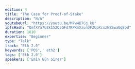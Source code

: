 ```yaml
---
edition: 4
title: "The Case for Proof-of-Stake"
description: "N/A"
youtubeUrl: "https://youtu.be/M7w4B7Cg_kU"
ipfsHash: "QmfXYa7UZk152Q5GFd7KPKmXzunDFZUpXcxzWZSwaUq8pd"
duration: 1810
expertise: "Beginner"
type: "Talk"
track: "Eth 2.0"
keywords: ['POS',' eth2']
tags: ['Eth 2.0']
speakers: ['Emin Gün Sirer']
---
```

